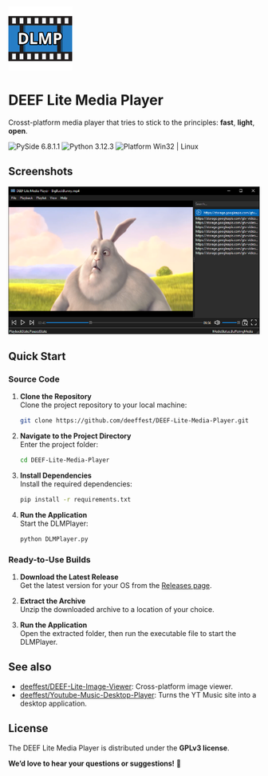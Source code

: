 <img src="resources/icons/logo.png" width="128" height="128">

# DEEF Lite Media Player
Crosst-platform media player that tries to stick to the principles: **fast**, **light**, **open**.

<img src="https://img.shields.io/badge/PySide-6.8.1.1-blue?color=00B16A" alt="PySide 6.8.1.1"/> <img src="https://img.shields.io/badge/Python-3.12.3-blue.svg?color=00B16A" alt="Python 3.12.3"/> <img src="https://img.shields.io/badge/Platform-Win32%20|%20Linux-blue?color=00B16A" alt="Platform Win32 | Linux"/>

## Screenshots
![Screenshot_1](resources/images/main_window.png)

## Quick Start
### Source Code
1. **Clone the Repository**  
   Clone the project repository to your local machine:
   ```bash
   git clone https://github.com/deeffest/DEEF-Lite-Media-Player.git
   ```
2. **Navigate to the Project Directory**  
   Enter the project folder:
   ```bash
   cd DEEF-Lite-Media-Player
   ```
3. **Install Dependencies**  
   Install the required dependencies:
   ```bash
   pip install -r requirements.txt
   ```
4. **Run the Application**  
   Start the DLMPlayer:
   ```bash
   python DLMPlayer.py
   ```

### Ready-to-Use Builds
1. **Download the Latest Release**  
   Get the latest version for your OS from the [Releases page](https://github.com/deeffest/DEEF-Lite-Media-Player/releases/latest).

2. **Extract the Archive**  
   Unzip the downloaded archive to a location of your choice.

3. **Run the Application**  
   Open the extracted folder, then run the executable file to start the DLMPlayer.

## See also
- [deeffest/DEEF-Lite-Image-Viewer](https://github.com/deeffest/DEEF-Lite-Image-Viewer): Сross-platform image viewer. 
- [deeffest/Youtube-Music-Desktop-Player](https://github.com/deeffest/Youtube-Music-Desktop-Player): Turns the YT Music site into a desktop application. 

## License
The DEEF Lite Media Player is distributed under the **GPLv3 license**.

**We’d love to hear your questions or suggestions!** 💬

